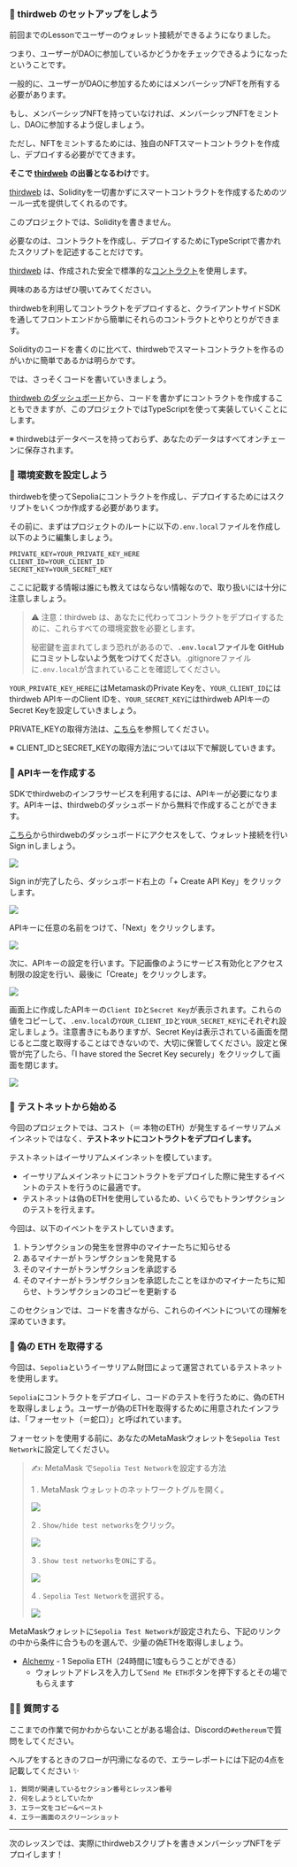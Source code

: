### 🍪 thirdweb のセットアップをしよう

前回までのLessonでユーザーのウォレット接続ができるようになりました。

つまり、ユーザーがDAOに参加しているかどうかをチェックできるようになったということです。

一般的に、ユーザーがDAOに参加するためにはメンバーシップNFTを所有する必要があります。

もし、メンバーシップNFTを持っていなければ、メンバーシップNFTをミントし、DAOに参加するよう促しましょう。

ただし、NFTをミントするためには、独自のNFTスマートコントラクトを作成し、デプロイする必要がでてきます。

**そこで [thirdweb](https://thirdweb.com/) の出番となるわけ**です。

[thirdweb](https://thirdweb.com/) は、Solidityを一切書かずにスマートコントラクトを作成するためのツール一式を提供してくれるのです。

このプロジェクトでは、Solidityを書きません。

必要なのは、コントラクトを作成し、デプロイするためにTypeScriptで書かれたスクリプトを記述することだけです。

[thirdweb](https://thirdweb.com/) は、作成された安全で標準的な[コントラクト](https://github.com/thirdweb-dev/contracts)を使用します。

興味のある方はぜひ覗いてみてください。

thirdwebを利用してコントラクトをデプロイすると、クライアントサイドSDKを通してフロントエンドから簡単にそれらのコントラクトとやりとりができます。

Solidityのコードを書くのに比べて、thirdwebでスマートコントラクトを作るのがいかに簡単であるかは明らかです。

では、さっそくコードを書いていきましょう。

[thirdweb のダッシュボード](https://thirdweb.com/dashboard)から、コードを書かずにコントラクトを作成することもできますが、このプロジェクトではTypeScriptを使って実装していくことにします。

※ thirdwebはデータベースを持っておらず、あなたのデータはすべてオンチェーンに保存されます。


### 📝 環境変数を設定しよう

thirdwebを使ってSepoliaにコントラクトを作成し、デプロイするためにはスクリプトをいくつか作成する必要があります。

その前に、まずはプロジェクトのルートに以下の`.env.local`ファイルを作成し以下のように編集しましょう。

```plaintext
PRIVATE_KEY=YOUR_PRIVATE_KEY_HERE
CLIENT_ID=YOUR_CLIENT_ID
SECRET_KEY=YOUR_SECRET_KEY
```

ここに記載する情報は誰にも教えてはならない情報なので、取り扱いには十分に注意しましょう。

> ⚠️ 注意：thirdweb は、あなたに代わってコントラクトをデプロイするために、これらすべての環境変数を必要とします。
>
> 秘密鍵を盗まれてしまう恐れがあるので、**`.env.local`ファイルを GitHub にコミットしないよう気をつけてください**。.gitignoreファイルに`.env.local`が含まれていることを確認してください。

`YOUR_PRIVATE_KEY_HERE`にはMetamaskのPrivate Keyを、`YOUR_CLIENT_ID`にはthirdweb APIキーのClient IDを、`YOUR_SECRET_KEY`にはthirdweb APIキーのSecret Keyを設定していきましょう。

PRIVATE_KEYの取得方法は、[こちら](https://metamask.zendesk.com/hc/en-us/articles/360015289632-How-to-Export-an-Account-Private-Key)を参照してください。

※ CLIENT_IDとSECRET_KEYの取得方法については以下で解説していきます。

### 🔑 APIキーを作成する

SDKでthirdwebのインフラサービスを利用するには、APIキーが必要になります。APIキーは、thirdwebのダッシュボードから無料で作成することができます。

[こちら](https://thirdweb.com/dashboard/settings/api-keys)からthirdwebのダッシュボードにアクセスをして、ウォレット接続を行いSign inしましょう。

![](/public/images/ETH-DAO/section-2/2_1_1.png)

Sign inが完了したら、ダッシュボード右上の「+ Create API Key」をクリックします。

![](/public/images/ETH-DAO/section-2/2_1_2.png)

APIキーに任意の名前をつけて、「Next」をクリックします。

![](/public/images/ETH-DAO/section-2/2_1_3.png)

次に、APIキーの設定を行います。下記画像のようにサービス有効化とアクセス制限の設定を行い、最後に「Create」をクリックします。

![](/public/images/ETH-DAO/section-2/2_1_4.png)

画面上に作成したAPIキーの`Client ID`と`Secret Key`が表示されます。これらの値をコピーして、`.env.local`の`YOUR_CLIENT_ID`と`YOUR_SECRET_KEY`にそれぞれ設定しましょう。注意書きにもありますが、Secret Keyは表示されている画面を閉じると二度と取得することはできないので、大切に保管してください。設定と保管が完了したら、「I have stored the Secret Key securely」をクリックして画面を閉じます。

![](/public/images/ETH-DAO/section-2/2_1_5.png)

### 🐣 テストネットから始める

今回のプロジェクトでは、コスト（＝ 本物のETH）が発生するイーサリアムメインネットではなく、**テストネットにコントラクトをデプロイします。**

テストネットはイーサリアムメインネットを模しています。

- イーサリアムメインネットにコントラクトをデプロイした際に発生するイベントのテストを行うのに最適です。
- テストネットは偽のETHを使用しているため、いくらでもトランザクションのテストを行えます。

今回は、以下のイベントをテストしていきます。

1. トランザクションの発生を世界中のマイナーたちに知らせる
2. あるマイナーがトランザクションを発見する
3. そのマイナーがトランザクションを承認する
4. そのマイナーがトランザクションを承認したことをほかのマイナーたちに知らせ、トランザクションのコピーを更新する

このセクションでは、コードを書きながら、これらのイベントについての理解を深めていきます。


### 🚰 偽の ETH を取得する

今回は、`Sepolia`というイーサリアム財団によって運営されているテストネットを使用します。

`Sepolia`にコントラクトをデプロイし、コードのテストを行うために、偽のETHを取得しましょう。ユーザーが偽のETHを取得するために用意されたインフラは、「フォーセット（＝蛇口）」と呼ばれています。

フォーセットを使用する前に、あなたのMetaMaskウォレットを`Sepolia Test Network`に設定してください。

> ✍️: MetaMask で`Sepolia Test Network`を設定する方法
>
> 1 \. MetaMask ウォレットのネットワークトグルを開く。
>
> ![](/public/images/ETH-DAO/section-2/2_1_6.png)
>
> 2 \. `Show/hide test networks`をクリック。
>
> ![](/public/images/ETH-DAO/section-2/2_1_7.png)
>
> 3 \. `Show test networks`を`ON`にする。
>
> ![](/public/images/ETH-DAO/section-2/2_1_8.png)
>
> 4 \. `Sepolia Test Network`を選択する。
>
> ![](/public/images/ETH-DAO/section-2/2_1_9.png)

MetaMaskウォレットに`Sepolia Test Network`が設定されたら、下記のリンクの中から条件に合うものを選んで、少量の偽ETHを取得しましょう。

- [Alchemy](https://sepoliafaucet.com/) - 1 Sepolia ETH（24時間に1度もらうことができる）
  - ウォレットアドレスを入力して`Send Me ETH`ボタンを押下するとその場でもらえます


### 🙋‍♂️ 質問する

ここまでの作業で何かわからないことがある場合は、Discordの`#ethereum`で質問をしてください。

ヘルプをするときのフローが円滑になるので、エラーレポートには下記の4点を記載してください ✨

```
1. 質問が関連しているセクション番号とレッスン番号
2. 何をしようとしていたか
3. エラー文をコピー&ペースト
4. エラー画面のスクリーンショット
```

---

次のレッスンでは、実際にthirdwebスクリプトを書きメンバーシップNFTをデプロイします！
